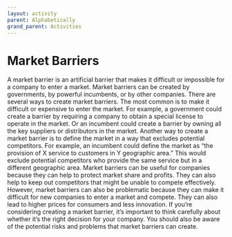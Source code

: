 ```yaml
---
layout: activity
parent: Alphabetically
grand_parent: Activities
---
```

# Market Barriers
A market barrier is an artificial barrier that makes it difficult or impossible for a company to enter a market. Market barriers can be created by governments, by powerful incumbents, or by other companies. There are several ways to create market barriers. The most common is to make it difficult or expensive to enter the market. For example, a government could create a barrier by requiring a company to obtain a special license to operate in the market. Or an incumbent could create a barrier by owning all the key suppliers or distributors in the market. Another way to create a market barrier is to define the market in a way that excludes potential competitors. For example, an incumbent could define the market as “the provision of X service to customers in Y geographic area.” This would exclude potential competitors who provide the same service but in a different geographic area. Market barriers can be useful for companies because they can help to protect market share and profits. They can also help to keep out competitors that might be unable to compete effectively. However, market barriers can also be problematic because they can make it difficult for new companies to enter a market and compete. They can also lead to higher prices for consumers and less innovation. If you’re considering creating a market barrier, it’s important to think carefully about whether it’s the right decision for your company. You should also be aware of the potential risks and problems that market barriers can create.